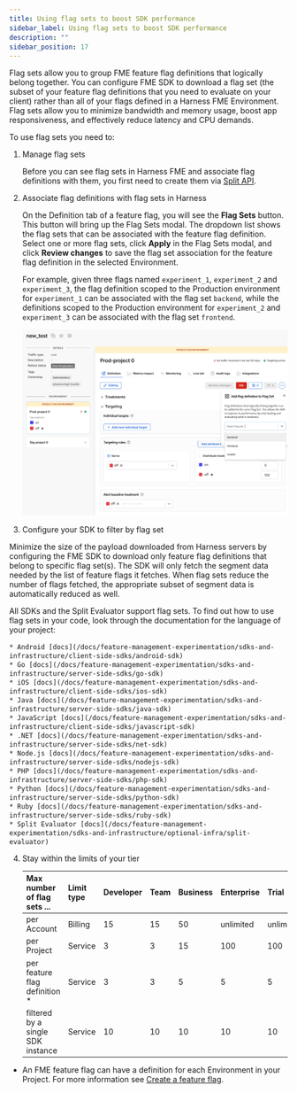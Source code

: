 ```yaml
---
title: Using flag sets to boost SDK performance
sidebar_label: Using flag sets to boost SDK performance
description: ""
sidebar_position: 17
---
```


Flag sets allow you to group FME feature flag definitions that logically belong together. You can configure FME SDK to download a flag set (the subset of your feature flag definitions that you need to evaluate on your client) rather than all of your flags defined in a Harness FME Environment. Flag sets allow you to minimize bandwidth and memory usage, boost app responsiveness, and effectively reduce latency and CPU demands.

To use flag sets you need to:

1. Manage flag sets

   Before you can see flag sets in Harness FME and associate flag definitions with them, you first need to create them via [Split API](https://docs.split.io/reference/create-flag-set).

2. Associate flag definitions with flag sets in Harness

   On the Definition tab of a feature flag, you will see the **Flag Sets** button. This button will bring up the Flag Sets modal. The dropdown list shows the flag sets that can be associated with the feature flag definition. Select one or more flag sets, click **Apply** in the Flag Sets modal, and click **Review changes** to save the flag set association for the feature flag definition in the selected Environment.

   For example, given three flags named `experiment_1`, `experiment_2` and `experiment_3`, the flag definition scoped to the Production environment for `experiment_1` can be associated with the flag set `backend`, while the definitions scoped to the Production environment for `experiment_2` and `experiment_3` can be associated with the flag set `frontend`.

    ![](./static/using-flagsets-to-boost-sdk-performance.png)

3. Configure your SDK to filter by flag set

 Minimize the size of the payload downloaded from Harness servers by configuring the FME SDK to download only feature flag definitions that belong to specific flag set(s). The SDK will only fetch the segment data needed by the list of feature flags it fetches. When flag sets reduce the number of flags fetched, the appropriate subset of segment data is automatically reduced as well.

   All SDKs and the Split Evaluator support flag sets. To find out how to use flag sets in your code, look through the documentation for the language of your project:

    * Android [docs](/docs/feature-management-experimentation/sdks-and-infrastructure/client-side-sdks/android-sdk) 
    * Go [docs](/docs/feature-management-experimentation/sdks-and-infrastructure/server-side-sdks/go-sdk) 
    * iOS [docs](/docs/feature-management-experimentation/sdks-and-infrastructure/client-side-sdks/ios-sdk)
    * Java [docs](/docs/feature-management-experimentation/sdks-and-infrastructure/server-side-sdks/java-sdk)
    * JavaScript [docs](/docs/feature-management-experimentation/sdks-and-infrastructure/client-side-sdks/javascript-sdk)
    * .NET [docs](/docs/feature-management-experimentation/sdks-and-infrastructure/server-side-sdks/net-sdk)
    * Node.js [docs](/docs/feature-management-experimentation/sdks-and-infrastructure/server-side-sdks/nodejs-sdk)
    * PHP [docs](/docs/feature-management-experimentation/sdks-and-infrastructure/server-side-sdks/php-sdk)
    * Python [docs](/docs/feature-management-experimentation/sdks-and-infrastructure/server-side-sdks/python-sdk)
    * Ruby [docs](/docs/feature-management-experimentation/sdks-and-infrastructure/server-side-sdks/ruby-sdk) 
    * Split Evaluator [docs](/docs/feature-management-experimentation/sdks-and-infrastructure/optional-infra/split-evaluator)

4. Stay within the limits of your tier


   | Max number of flag sets ... | Limit type | Developer | Team | Business | Enterprise | Trial |
   | --- | --- | --- | --- | --- | --- | --- |
   | per Account | Billing | 15 | 15 | 50 | unlimited | unlimited |
   | per Project | Service | 3 | 3 | 15 | 100 | 100 |
   | per feature flag definition * | Service | 3 | 3 | 5 | 5 | 5 |
   | filtered by a single SDK instance | Service | 10 | 10 | 10 | 10 | 10 |

* An FME feature flag can have a definition for each Environment in your Project. For more information see [Create a feature flag](/docs/feature-management-experimentation/feature-management/create-a-feature-flag).

